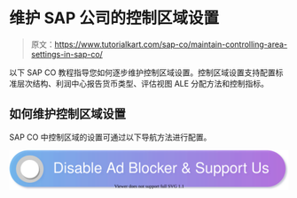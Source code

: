 # 维护 SAP 公司的控制区域设置

> 原文：<https://www.tutorialkart.com/sap-co/maintain-controlling-area-settings-in-sap-co/>

以下 SAP CO 教程指导您如何逐步维护控制区域设置。控制区域设置支持配置标准层次结构、利润中心报告货币类型、评估视图 ALE 分配方法和控制指标。

## 如何维护控制区域设置

SAP CO 中控制区域的设置可通过以下导航方法进行配置。

[![](img/925da31b32d6bc3827932f6c8afb11bb.png)](https://www.tutorialkart.com/)